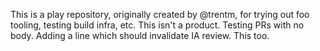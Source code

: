 This is a play repository, originally created by @trentm, for trying out
foo
tooling, testing build infra, etc. This isn't a product.
Testing PRs with no body.
Adding a line which should invalidate IA review. This too.
